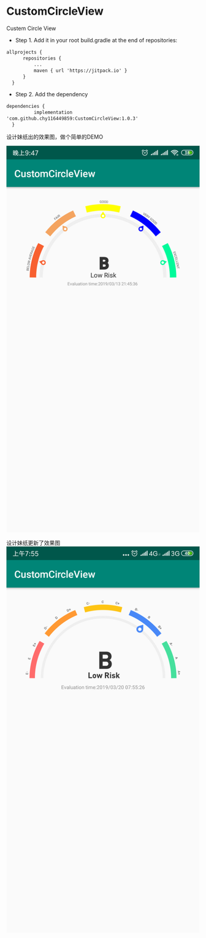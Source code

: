 # CustomCircleView
Custem Circle  View

  * Step 1. Add it in your root build.gradle at the end of repositories:
  ```
  allprojects {
		repositories {
			...
			maven { url 'https://jitpack.io' }
		}
	}
  ```
  
  * Step 2. Add the dependency
  ```
  dependencies {
	        implementation 'com.github.chy116449859:CustomCircleView:1.0.3'
	}
  ```

设计妹纸出的效果图，做个简单的DEMO

![iamge](https://github.com/chy116449859/CustomCircleView/blob/master/image/20190310190654.png)

设计妹纸更新了效果图
![iamge](https://github.com/chy116449859/CustomCircleView/blob/master/image/20190320074950.png)
